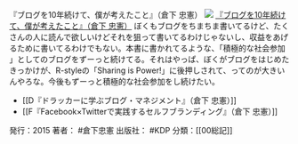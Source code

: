 『ブログを10年続けて、僕が考えたこと』（倉下 忠憲）
[![](https://images-fe.ssl-images-amazon.com/images/I/41qzGeKnNEL._SL160_.jpg)](http://www.amazon.co.jp/exec/obidos/ASIN/B00YI05M1K/choiyaki81-22/ref=nosim)
[『ブログを10年続けて、僕が考えたこと』（倉下 忠憲）](http://www.amazon.co.jp/exec/obidos/ASIN/B00YI05M1K/choiyaki81-22/ref=nosim)
ぼくもブログをちまちま書いてるけど、たくさんの人に読んで欲しいけどそれを狙って書いてるわけじゃないし、収益をあげるために書いてるわけでもない。本書に書かれてるような、「積極的な社会参加 」としてのブログをずーっと続けてる。それはやっぱ、ぼくがブログをはじめたきっかけが、R-styleの「Sharing is Power!」に後押しされて、ってのが大きいんやろな。今後もずーっと積極的な社会参加をし続けたい。

- [[D『ドラッカーに学ぶブログ・マネジメント』（倉下 忠憲）]]
- [[F『Facebook×Twitterで実践するセルフブランディング』（倉下 忠憲）]]

発行：2015
著者： #倉下忠憲 
出版社： #KDP 
分類：[[00総記]]